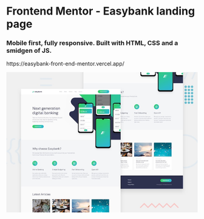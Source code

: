 # Frontend Mentor - Easybank landing page

<h3>Mobile first, fully responsive. Built with HTML, CSS and a smidgen of JS.</h3>
https://easybank-front-end-mentor.vercel.app/

![Design preview for the Easybank landing page coding challenge](./design/desktop-preview.jpg)


